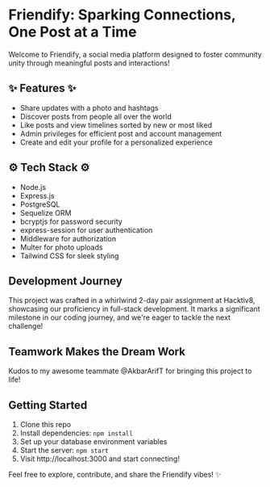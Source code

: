# Friendify: Sparking Connections, One Post at a Time

Welcome to Friendify, a social media platform designed to foster community unity through meaningful posts and interactions!

## ✨ Features ✨
- Share updates with a photo and hashtags 
- Discover posts from people all over the world
- Like posts and view timelines sorted by new or most liked
- Admin privileges for efficient post and account management
- Create and edit your profile for a personalized experience

## ⚙️ Tech Stack ⚙️
- Node.js
- Express.js
- PostgreSQL
- Sequelize ORM
- bcryptjs for password security
- express-session for user authentication
- Middleware for authorization
- Multer for photo uploads
- Tailwind CSS for sleek styling

## Development Journey
This project was crafted in a whirlwind 2-day pair assignment at Hacktiv8, showcasing our proficiency in full-stack development. It marks a significant milestone in our coding journey, and we're eager to tackle the next challenge!

## Teamwork Makes the Dream Work
Kudos to my awesome teammate @AkbarArifT for bringing this project to life!

## Getting Started
1. Clone this repo
2. Install dependencies: `npm install`
3. Set up your database environment variables
4. Start the server: `npm start`
5. Visit http://localhost:3000 and start connecting!

Feel free to explore, contribute, and share the Friendify vibes! ✨
